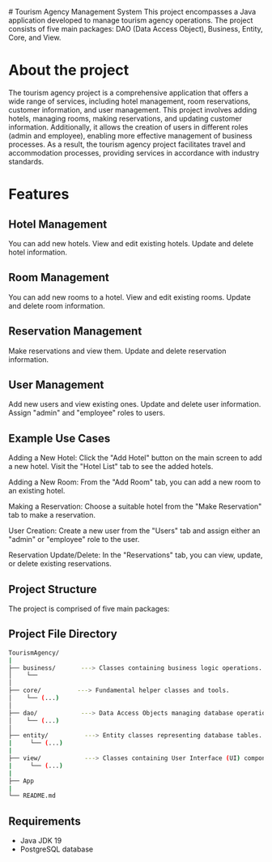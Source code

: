 ﻿﻿# Tourism Agency Management System
This project encompasses a Java application developed to manage tourism agency operations. The project consists of five main packages: DAO (Data Access Object), Business, Entity, Core, and View.

# About the project
The tourism agency project is a comprehensive application that offers a wide range of services, including hotel management, room reservations, customer information, and user management. This project involves adding hotels, managing rooms, making reservations, and updating customer information. Additionally, it allows the creation of users in different roles (admin and employee), enabling more effective management of business processes. As a result, the tourism agency project facilitates travel and accommodation processes, providing services in accordance with industry standards.

# Features

## Hotel Management
You can add new hotels.
View and edit existing hotels.
Update and delete hotel information.
## Room Management
You can add new rooms to a hotel.
View and edit existing rooms.
Update and delete room information.
## Reservation Management
Make reservations and view them.
Update and delete reservation information.
## User Management
Add new users and view existing ones.
Update and delete user information.
Assign "admin" and "employee" roles to users.
## Example Use Cases
Adding a New Hotel: Click the "Add Hotel" button on the main screen to add a new hotel. Visit the "Hotel List" tab to see the added hotels.

Adding a New Room: From the "Add Room" tab, you can add a new room to an existing hotel.

Making a Reservation: Choose a suitable hotel from the "Make Reservation" tab to make a reservation.

User Creation: Create a new user from the "Users" tab and assign either an "admin" or "employee" role to the user.

Reservation Update/Delete: In the "Reservations" tab, you can view, update, or delete existing reservations.

## Project Structure
The project is comprised of five main packages:
## Project File Directory
  ```sh 
TourismAgency/
|
├── business/       ---> Classes containing business logic operations.
│    └──
│ 
├── core/          ---> Fundamental helper classes and tools.
│    └── (...)
│
├── dao/            ---> Data Access Objects managing database operations.
│    └── (...)
│
├── entity/          ---> Entity classes representing database tables.
|     └── (...)
|
├── view/            ---> Classes containing User Interface (UI) components
|     └── (...)
|
├── App
|
└── README.md
   ````

## Requirements
- Java JDK 19
- PostgreSQL database
